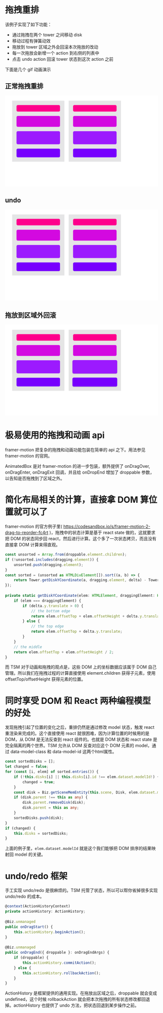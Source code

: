 # 拖拽重排

该例子实现了如下功能：

* 通过拖拽在两个 tower 之间移动 disk
* 移动过程有弹簧动效
* 拖放到 tower 区域之外会回滚本次拖放的改动
* 每一次拖放会新增一个 action 到右侧的列表中
* 点击 undo action 回滚 tower 状态到这次 action 之前

下面是几个 gif 动画演示

## 正常拖拽重排

![normal-drop](./normal-drop.gif)

## undo

![undo](./undo.gif)

## 拖放到区域外回滚

![drop-outside](./drop-outside.gif)

# 极易使用的拖拽和动画 api

framer-motion 把复杂的拖拽和动画功能包装在简单的 api 之下。用法参见 framer-motion 的官网。

AnimatedBox 是对 framer-motion 的进一步包装，额外提供了 onDragOver, onDragEnter, onDragExit 回调，并且给 onDropEnd 增加了 droppable 参数，以告知是否拖拽到了区域之外。

# 简化布局相关的计算，直接拿 DOM 算位置就可以了

framer-motion 的官方例子里( https://codesandbox.io/s/framer-motion-2-drag-to-reorder-fc4rt )，拖拽中的状态计算是基于 react state 做的，这就要求把 DOM 的状态同步回 react，然后进行计算。这个多了一次状态拷贝，而且没有直接拿 DOM 计算来得直观。

```ts
const unsorted = Array.from(droppable.element.children);
if (!unsorted.includes(dragging.element)) {
    unsorted.push(dragging.element);
}
const sorted = (unsorted as HTMLDivElement[]).sort((a, b) => {
    return Tower.getDiskYCoordinate(a, dragging.element, delta) - Tower.getDiskYCoordinate(b, dragging.element, delta);
});

private static getDiskYCoordinate(elem: HTMLElement, draggingElement: HTMLElement, delta: BoxDelta) {
    if (elem === draggingElement) {
        if (delta.y.translate > 0) {
            // the bottom edge
            return elem.offsetTop + elem.offsetHeight + delta.y.translate;
        } else {
            // the top edge
            return elem.offsetTop + delta.y.translate;
        }
    }
    // the middle
    return elem.offsetTop + elem.offsetHeight / 2;
}
```

而 TSM 对于动画和拖拽的观点是，这些 DOM 上的坐标数据应该属于 DOM 自己管理。所以我们在拖拽过程的计算直接使用 element.children 获得子元素，使用 offsetTop/offsetHeight 获得元素的位置。

# 同时享受 DOM 和 React 两种编程模型的好处

发现拖拽引起了位置的变化之后，重排仍然是通过修改 model 状态，触发 react 重渲染来完成的。这个直接使用 react 就很困难，因为计算位置的时候用的是 DOM，从 DOM 是无法反查到 react 组件的。也就是 DOM 状态和 react state 是完全隔离的两个世界。TSM 允许从 DOM 反查对应这个 DOM 元素的 model，通过 data-model-class 和 data-model-id 这两个html属性。

```ts
const sortedDisks = [];
let changed = false;
for (const [i, elem] of sorted.entries()) {
    if (!this.disks[i] || this.disks[i].id !== elem.dataset.modelId!) {
        changed = true;
    }
    const disk = Biz.getSceneMemEntity(this.scene, Disk, elem.dataset.modelId!);
    if (disk.parent !== this as any) {
        disk.parent.removeDisk(disk);
        disk.parent = this as any;
    }
    sortedDisks.push(disk);
}
if (changed) {
    this.disks = sortedDisks;
}
```

上面的例子里，`elem.dataset.modelId` 就是这个我们能够把 DOM 排序的结果映射回 model 的关键。

# undo/redo 框架

手工实现 undo/redo 是很麻烦的。TSM 托管了状态，所以可以帮你省掉很多实现 undo/redo 的成本。

```ts
@context(ActionHistoryContext)
private actionHistory: ActionHistory;

@Biz.unmanaged
public onDragStart() {
    this.actionHistory.beginAction();
}

@Biz.unmanaged
public onDragEnd({ droppable }: onDragEndArgs) {
    if (droppable) {
        this.actionHistory.commitAction();
    } else {
        this.actionHistory.rollbackAction();
    }
}
```

ActionHistory 是框架提供的通用实现。在拖放出区域之后，droppable 就会变成 undefined，这个时候 rollbackAction 就会把本次拖拽的所有状态修改都回退掉。actionHistory 也提供了 undo 方法，把状态回退到某步操作之前。